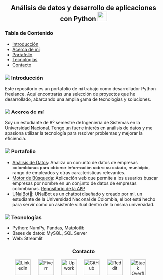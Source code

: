 <h2 align="center">Análisis de datos y desarrollo de aplicaciones con Python <img src="https://img.icons8.com/?size=48&id=13441&format=png" width="30"></h2>

<h3>Tabla de Contenido</h3>
<ul>
  <li><a href="#introducción">Introducción </a></li>
  <li><a href="#acerca-de-mí">Acerca de mí </a></li>
  <li><a href="#portafolio">Portafolio </a></li>
  <li><a href="#tecnologías">Tecnologías </a></li>
  <li><a href="#contacto">Contacto</a></li>
</ul>

<h3 id="introducción"><img src="https://img.icons8.com/small/16/000000/book.png"> Introducción</h3>
<p>Este repositorio es un portafolio de mi trabajo como desarrollador Python freelance. Aquí encontrarás una selección de proyectos que he desarrollado, abarcando una amplia gama de tecnologías y soluciones.</p>

<h3 id="acerca-de-mí"><img src="https://img.icons8.com/small/16/000000/user.png"> Acerca de mí</h3>
<p>Soy un estudiante de 8º semestre de Ingeniería de Sistemas en la Universidad Nacional. Tengo un fuerte interés en análisis de datos y me apasiona utilizar la tecnología para resolver problemas y mejorar la eficiencia.</p>

<h3 id="portafolio"><img src="https://img.icons8.com/small/16/000000/portfolio.png"> Portafolio</h3>
<ul>
  <li><a href="https://data543njfdkmc8qsqcggrjk3.streamlit.app/">Análisis de Datos</a>: Analiza un conjunto de datos de empresas colombianas para obtener información sobre su estado, municipio, rango de empleados y otras características relevantes.</li>
  <li><a href="https://motorbusqueda-b7vqjan3gqwfogzshn8dr.streamlit.app/">Motor de Búsqueda</a>: Aplicación web que permite a los usuarios buscar empresas por nombre en un conjunto de datos de empresas colombianas. <a href="https://github.com/Jorge-Andres-Prieto/Motor_busqueda">Repositorio de la APP</a>
  <li><a href="https://chatbot-un-e3y6wrkckde9tqvuknapp3u.streamlit.app/">UNalBot🤖</a>: UNalBot es un chatbot diseñado y creado por mi, un estudiante de la Universidad Nacional de Colombia, el bot está hecho para servir como un asistente virtual dentro de la misma universidad.
</ul>

<h3 id="tecnologías"><img src="https://img.icons8.com/small/16/000000/computer.png"> Tecnologías</h3>
<ul>
  <li>Python: NumPy, Pandas, Matplotlib</li>
  <li>Bases de datos: MySQL, SQL Server</li>
  <li>Web: Streamlit</li>
</ul>

<h3 id="contacto" align="center">Contacto</h3>
<p align="center">
  <a href="https://www.linkedin.com/in/jorge-prieto-b36ab2250/"><img src="https://pngimg.com/uploads/linkedIn/linkedIn_PNG37.png" alt="LinkedIn" width="50" style="margin-right: 20px;"></a>
  <a href="https://www.fiverr.com/andres__jimenez?public_mode=true"><img src="https://freelogopng.com/images/all_img/1656738600fiverr-app-logo.png" alt="Fiverr" width="50" style="margin-right: 20px;"></a>
  <a href="https://www.upwork.com/freelancers/~0142bd1ae6229261b5"><img src="https://w7.pngwing.com/pngs/80/704/png-transparent-upwork-hd-logo-thumbnail.png" alt="Upwork" width="50" style="margin-right: 20px;"></a>
  <a href="https://github.com/Jorge-Andres-Prieto"><img src="https://cdn2.iconfinder.com/data/icons/font-awesome/1792/github-512.png" alt="GitHub" width="50" style="margin-right: 20px;"></a>
  <a href="https://www.reddit.com/user/Flestar/?utm_source=share&utm_medium=web3x&utm_name=web3xcss&utm_term=1&utm_content=share_button"><img src="https://logodownload.org/wp-content/uploads/2018/02/reddit-logo-16.png" alt="Reddit" width="50" style="margin-right: 20px;"></a>
  <a href="https://stackoverflow.com/users/24101727/jorge-prieto"><img src="https://www.logo.wine/a/logo/Stack_Overflow/Stack_Overflow-Icon-Logo.wine.svg" alt="Stack Overflow" width="50" style="margin-right: 20px;"></a>
</p>
